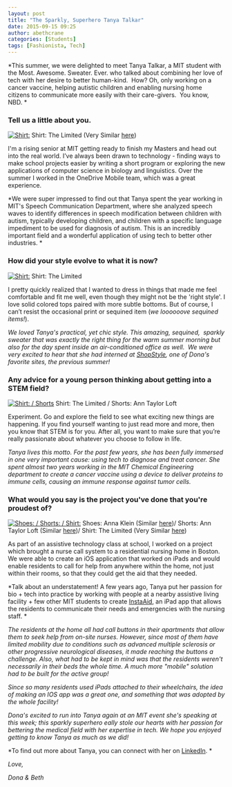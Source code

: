 ```yaml
---
layout: post
title: "The Sparkly, Superhero Tanya Talkar"
date: 2015-09-15 09:25
author: abethcrane
categories: [Students]
tags: [Fashionista, Tech]
---
```


*This summer, we were delighted to meet Tanya Talkar, a MIT student with the Most. Awesome. Sweater. Ever. who talked about combining her love of tech with her desire to better human-kind.  How? Oh, only working on a cancer vaccine, helping autistic children and enabling nursing home citizens to communicate more easily with their care-givers.  You know, NBD. *

### Tell us a little about you.

[![Shirt: ](http://www.fibonaccisequinsblog.com/wp-content/uploads/2015/09/IMG_3862-1024x683.jpg)](http://www.fibonaccisequinsblog.com/wp-content/uploads/2015/09/IMG_3862.jpg) Shirt: The Limited (Very Similar [here](http://amzn.to/1Kd7B4W))

I'm a rising senior at MIT getting ready to finish my Masters and head out into the real world. I’ve always been drawn to technology - finding ways to make school projects easier by writing a short program or exploring the new applications of computer science in biology and linguistics. Over the summer I worked in the OneDrive Mobile team, which was a great experience.

*We were super impressed to find out that Tanya spent the year working in MIT's Speech Communication Department, where she analyzed speech waves to identify differences in speech modification between children with autism, typically developing children, and children with a specific language impediment to be used for diagnosis of autism. This is an incredibly important field and a wonderful application of using tech to better other industries. *

### How did your style evolve to what it is now?

[![Shirt: ](http://www.fibonaccisequinsblog.com/wp-content/uploads/2015/09/IMG_3902-683x1024.jpg)](http://www.fibonaccisequinsblog.com/wp-content/uploads/2015/09/IMG_3902.jpg) Shirt: The Limited

I pretty quickly realized that I wanted to dress in things that made me feel comfortable and fit me well, even though they might not be the 'right style'. I love solid colored tops paired with more subtle bottoms. But of course, I can’t resist the occasional print or sequined item (*we loooooove sequined items!*).

*We loved Tanya's practical, yet chic style. This amazing, sequined,  sparkly sweater that was exactly the right thing for the warm summer morning but also for the day spent inside an air-conditioned office as well.  We were very excited to hear that she had interned at [ShopStyle](http://www.shopstyle.com/), one of Dona's favorite sites, the previous summer!*

### Any advice for a young person thinking about getting into a STEM field?

[![Shirt: / Shorts](http://www.fibonaccisequinsblog.com/wp-content/uploads/2015/09/IMG_3871-683x1024.jpg)](http://www.fibonaccisequinsblog.com/wp-content/uploads/2015/09/IMG_3871.jpg) Shirt: The Limited / Shorts: Ann Taylor Loft

Experiment. Go and explore the field to see what exciting new things are happening. If you find yourself wanting to just read more and more, then you know that STEM is for you. After all, you want to make sure that you’re really passionate about whatever you choose to follow in life.

*Tanya lives this motto. For the past few years, she has been fully immersed in one very important cause: using tech to diagnose and treat cancer. She spent almost two years working in the MIT Chemical Engineering department to create a cancer vaccine using a device to deliver proteins to immune cells, causing an immune response against tumor cells.*

### What would you say is the project you've done that you're proudest of?

[![Shoes: / Shorts: / Shirt: ](http://www.fibonaccisequinsblog.com/wp-content/uploads/2015/09/IMG_3975-1024x683.jpg)](http://www.fibonaccisequinsblog.com/wp-content/uploads/2015/09/IMG_3975.jpg) Shoes: Anna Klein (Similar [here](http://amzn.to/1URRjXt))/ Shorts: Ann Taylor Loft (Similar [here](http://amzn.to/1Kd8r1y))/ Shirt: The Limited (Very Similar [here](http://amzn.to/1Kd7B4W))

As part of an assistive technology class at school, I worked on a project which brought a nurse call system to a residential nursing home in Boston. We were able to create an iOS application that worked on iPads and would enable residents to call for help from anywhere within the home, not just within their rooms, so that they could get the aid that they needed.

*Talk about an understatement! A few years ago, Tanya put her passion for bio + tech into practice by working with people at a nearby assistive living facility + few other MIT students to create [InstaAid](https://itunes.apple.com/us/app/instaaid/id943582901?mt=8), an iPad app that allows the residents to communicate their needs and emergencies with the nursing staff. *

*The residents at the home all had call buttons in their apartments that allow them to seek help from on-site nurses. However, since most of them have limited mobility due to conditions such as advanced multiple sclerosis or other progressive neurological diseases, it made reaching the buttons a challenge. Also, what had to be kept in mind was that the residents weren't necessarily in their beds the whole time. A much more "mobile" solution had to be built for the active group!*

*Since so many residents used iPads attached to their wheelchairs, the idea of making an IOS app was a great one, and something that was adopted by the whole facility!*

*Dona's excited to run into Tanya again at an MIT event she's speaking at this week; this sparkly superhero eally stole our hearts with her passion for bettering the medical field with her expertise in tech. We hope you enjoyed getting to know Tanya as much as we did!*

*To find out more about Tanya, you can connect with her on [LinkedIn](https://www.linkedin.com/in/tanyatalkar). *

*Love,*

*Dona & Beth*
